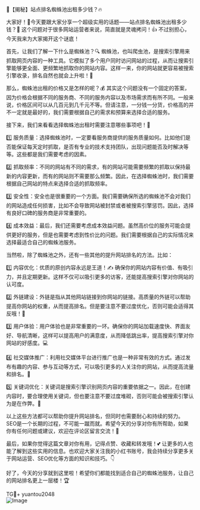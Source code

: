 🌟【揭秘】站点排名蜘蛛池出租多少钱？🔥

大家好！👋今天要跟大家分享一个超级实用的话题——站点排名蜘蛛池出租多少钱？👀 这个问题对于很多网站运营者来说，简直就是灵魂拷问！👍 不过别担心，今天我来为大家揭开这个谜底！

首先，让我们了解一下什么是蜘蛛池？🔍 蜘蛛池，也叫爬虫池，是搜索引擎用来抓取网页内容的一种工具。它模拟了多个用户同时访问网站的过程，从而让搜索引擎能够更全面、更频繁地抓取你的网站内容。这样一来，你的网站就更容易被搜索引擎收录，排名自然也就会上升啦！🚀

那么，蜘蛛池出租的价格又是怎样的呢？💰 其实这个问题没有一个固定的答案，因为价格会根据不同的服务商、不同的服务内容以及市场需求而有所不同。一般来说，价格区间可以从几百元到几千元不等。但请注意，一分钱一分货，价格高的并不一定就是最好的，我们需要根据自己的需求和预算来选择合适的服务。

接下来，我们来看看选择蜘蛛池出租时需要注意哪些事项吧！📝

1️⃣ 服务质量：选择蜘蛛池时，一定要看服务商提供的服务质量如何。比如他们是否能保证每天定时抓取，是否有专业的技术支持团队，出现问题能否及时解决等等。这些都是我们需要考虑的因素。

2️⃣ 抓取频率：不同的网站有不同的需求，有的网站可能需要频繁的抓取以保持最新的内容更新，而有的网站则不需要那么频繁。因此，在选择蜘蛛池时，我们需要根据自己网站的特点来选择合适的抓取频率。

3️⃣ 安全性：安全也是很重要的一个方面。我们需要确保所选的蜘蛛池不会对我们的网站造成任何损害，比如不会导致网站被封禁或者被搜索引擎惩罚。因此，选择有良好口碑的服务商是非常重要的。

4️⃣ 成本效益：最后，我们还需要考虑成本效益问题。虽然高价位的服务可能会提供更好的服务，但是也需要考虑到性价比的问题。我们需要根据自己的实际情况来选择最适合自己的蜘蛛池服务。

当然啦，除了蜘蛛池之外，还有一些其他的提升网站排名的方法。比如：

1️⃣ 内容优化：优质的原创内容永远是王道！✍️ 确保你的网站内容有价值、有吸引力，并且定期更新。这样不仅可以吸引更多的访客，还能提高搜索引擎对你网站的认可度。

2️⃣ 外链建设：外链是指从其他网站链接到你网站的链接。高质量的外链可以帮助提高你网站的权重，从而提高排名。但是要注意不要过度优化，否则可能会适得其反哦！🔗

3️⃣ 用户体验：用户体验也是非常重要的一环。确保你的网站加载速度快、界面友好、导航清晰，这样可以提高用户的满意度，从而降低跳出率，提高搜索引擎对你网站的好感度。💻

4️⃣ 社交媒体推广：利用社交媒体平台进行推广也是一种非常有效的方式。通过发布有趣的内容、参与互动等方式，可以吸引更多的人关注你的网站，从而提高流量和排名。📢

5️⃣ 关键词优化：关键词是搜索引擎识别网页内容的重要依据之一。因此，在创建内容时，要合理使用关键词，但也要注意不要过度堆砌，否则可能会被搜索引擎认为是在作弊。🔑

以上这些方法都可以帮助你提升网站排名，但同时也需要耐心和持续的努力。SEO是一个长期的过程，不可能一蹴而就。希望今天的分享对你有所帮助，如果你有任何问题或建议，欢迎在评论区留言交流！💬

最后，如果你觉得这篇文章对你有用，记得点赞、收藏和转发哦！💕 让更多的人也能了解到这些实用的信息。也欢迎大家关注我的小红书账号，我会持续分享更多关于网站运营、SEO优化等方面的知识和技巧。👇

好了，今天的分享就到这里啦！希望你们都能找到适合自己的蜘蛛池服务，让自己的网站排名更上一层楼！🏆

TG💪+ yuantou2048  
![Image](https://github.com/user-attachments/assets/42a5a4a5-fea9-4a1d-8aa0-73e57e430cca)